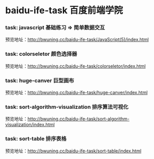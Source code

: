 # baidu-ife-task 百度前端学院

### task: javascript 基础练习 => 简单数据交互

预览地址：http://bwuning.cc/baidu-ife-task/JavaScript(5)/index.html


### task: colorseletor 颜色选择器

预览地址：http://bwuning.cc/baidu-ife-task/colorseletor/index.html

### task: huge-canver 巨型画布

预览地址：http://bwuning.cc/baidu-ife-task/huge-canver/index.html

### task: sort-algorithm-visualization 排序算法可视化

预览地址：http://bwuning.cc/baidu-ife-task/sort-algorithm-visualization/index.html

### task: sort-table 排序表格

预览地址：http://bwuning.cc/baidu-ife-task/sort-table/index.html
